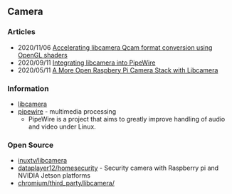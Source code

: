 ## Camera


### Articles
- 2020/11/06 [Accelerating libcamera Qcam format conversion using OpenGL shaders](https://www.linaro.org/blog/accelerating-libcamera-qcam-format-conversion-using-opengl-shaders/)
- 2020/09/11 [Integrating libcamera into PipeWire](https://www.collabora.com/news-and-blog/blog/2020/09/11/integrating-libcamera-into-pipewire/)
- 2020/05/11 [A More Open Raspbery Pi Camera Stack with Libcamera](https://hackaday.com/2020/05/11/a-more-open-raspberry-pi-camera-stack-with-libcamera/)


### Information
- [libcamera](https://libcamera.org/) 
- [pipewire](https://pipewire.org/) - multimedia processing
    - PipeWire is a project that aims to greatly improve handling of audio and video under Linux.


### Open Source
- [inuxtv/libcamera](https://git.linuxtv.org/libcamera.git/)
- [dataplayer12/homesecurity](https://github.com/dataplayer12/homesecurity) - Security camera with Raspberry pi and NVIDIA Jetson platforms
- [chromium/third_party/libcamera/](https://chromium.googlesource.com/chromiumos/third_party/libcamera/)

